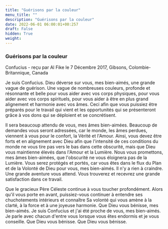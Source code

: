 ```yaml
---
title: "Guérisons par la couleur"
menu_title: ""
description: "Guérisons par la couleur"
date: 2022-06-01 06:00:01+00:257
draft: False
hidden: True
weight:
---
```

### Guérisons par la couleur

Confucius - reçu par Al Fike le 7 Décembre 2017, Gibsons, Colombie-Britannique, Canada

Je suis Confucius. Dieu déverse sur vous, mes bien-aimés, une grande vague de guérison. Une vague de nombreuses couleurs, profonde et résonnante et belle pour vous aider avec vos corps physiques, pour vous aider avec vos corps spirituels, pour vous aider à être en plus grand alignement et harmonie avec vos âmes. Ceci afin que vous puissiez être préparés pour le travail qui vient et les opportunités qui se présenteront grâce à vos dons qui se déploient et se concrétisent.

Il sera beaucoup attendu de vous, mes âmes bien-aimées. Beaucoup de demandes vous seront adressées, car le monde, les âmes perdues, viennent à vous pour le confort, la Vérité et l'Amour. Ainsi, vous devez être forts et en alignement avec Dieu afin que l'intensité de ces conditions du monde ne vous tire pas vers le bas dans cette obscurité, mais que Dieu vous maintienne élevés dans l'Amour et la Lumière. Nous vous promettons, mes âmes bien-aimées, que l'obscurité ne vous éloignera pas de la Lumière. Vous serez protégés et portés, car vous êtes dans le flux du Plan et de la Volonté de Dieu pour vous, mes bien-aimés. Il n'y a rien à craindre. Une grande aventure vous attend. Vous trouverez et recevrez une grande satisfaction dans ce travail.

Que le gracieux Père Céleste continue à vous toucher profondément. Alors qu'il vous porte en avant, puissiez-vous continuer à entendre ses chuchotements intérieurs et connaître Sa volonté qui vous amène à la clarté, à la force et à une joyeuse harmonie. Que Dieu vous bénisse, mes bien-aimés. Je suis Confucius et j'ai été proche de vous, mes bien-aimés. Je parle avec chacun d'entre vous lorsque vous êtes endormis et je vous conseille. Que Dieu vous bénisse. Que Dieu vous bénisse.
